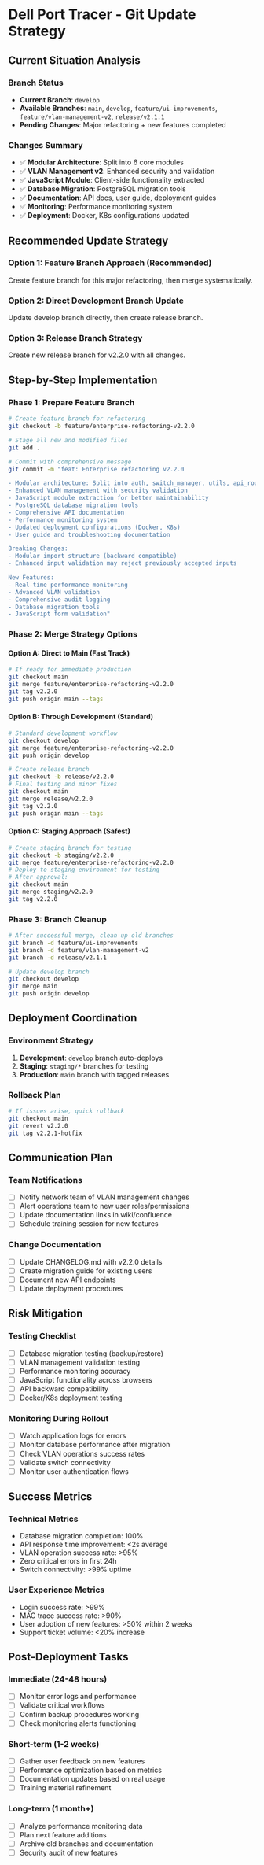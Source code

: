 # Dell Port Tracer - Git Update Strategy

## Current Situation Analysis

### Branch Status
- **Current Branch**: `develop`
- **Available Branches**: `main`, `develop`, `feature/ui-improvements`, `feature/vlan-management-v2`, `release/v2.1.1`
- **Pending Changes**: Major refactoring + new features completed

### Changes Summary
- ✅ **Modular Architecture**: Split into 6 core modules
- ✅ **VLAN Management v2**: Enhanced security and validation
- ✅ **JavaScript Module**: Client-side functionality extracted  
- ✅ **Database Migration**: PostgreSQL migration tools
- ✅ **Documentation**: API docs, user guide, deployment guides
- ✅ **Monitoring**: Performance monitoring system
- ✅ **Deployment**: Docker, K8s configurations updated

## Recommended Update Strategy

### Option 1: Feature Branch Approach (Recommended)
Create feature branch for this major refactoring, then merge systematically.

### Option 2: Direct Development Branch Update
Update develop branch directly, then create release branch.

### Option 3: Release Branch Strategy
Create new release branch for v2.2.0 with all changes.

## Step-by-Step Implementation

### Phase 1: Prepare Feature Branch
```bash
# Create feature branch for refactoring
git checkout -b feature/enterprise-refactoring-v2.2.0

# Stage all new and modified files
git add .

# Commit with comprehensive message
git commit -m "feat: Enterprise refactoring v2.2.0

- Modular architecture: Split into auth, switch_manager, utils, api_routes
- Enhanced VLAN management with security validation  
- JavaScript module extraction for better maintainability
- PostgreSQL database migration tools
- Comprehensive API documentation
- Performance monitoring system
- Updated deployment configurations (Docker, K8s)
- User guide and troubleshooting documentation

Breaking Changes:
- Modular import structure (backward compatible)
- Enhanced input validation may reject previously accepted inputs

New Features:
- Real-time performance monitoring
- Advanced VLAN validation
- Comprehensive audit logging
- Database migration tools
- JavaScript form validation"
```

### Phase 2: Merge Strategy Options

#### Option A: Direct to Main (Fast Track)
```bash
# If ready for immediate production
git checkout main
git merge feature/enterprise-refactoring-v2.2.0
git tag v2.2.0
git push origin main --tags
```

#### Option B: Through Development (Standard)
```bash
# Standard development workflow
git checkout develop  
git merge feature/enterprise-refactoring-v2.2.0
git push origin develop

# Create release branch
git checkout -b release/v2.2.0
# Final testing and minor fixes
git checkout main
git merge release/v2.2.0
git tag v2.2.0
git push origin main --tags
```

#### Option C: Staging Approach (Safest)
```bash
# Create staging branch for testing
git checkout -b staging/v2.2.0
git merge feature/enterprise-refactoring-v2.2.0
# Deploy to staging environment for testing
# After approval:
git checkout main
git merge staging/v2.2.0
git tag v2.2.0
```

### Phase 3: Branch Cleanup
```bash
# After successful merge, clean up old branches
git branch -d feature/ui-improvements
git branch -d feature/vlan-management-v2  
git branch -d release/v2.1.1

# Update develop branch
git checkout develop
git merge main
git push origin develop
```

## Deployment Coordination

### Environment Strategy
1. **Development**: `develop` branch auto-deploys
2. **Staging**: `staging/*` branches for testing
3. **Production**: `main` branch with tagged releases

### Rollback Plan
```bash
# If issues arise, quick rollback
git checkout main
git revert v2.2.0
git tag v2.2.1-hotfix
```

## Communication Plan

### Team Notifications
- [ ] Notify network team of VLAN management changes
- [ ] Alert operations team to new user roles/permissions  
- [ ] Update documentation links in wiki/confluence
- [ ] Schedule training session for new features

### Change Documentation
- [ ] Update CHANGELOG.md with v2.2.0 details
- [ ] Create migration guide for existing users
- [ ] Document new API endpoints
- [ ] Update deployment procedures

## Risk Mitigation

### Testing Checklist
- [ ] Database migration testing (backup/restore)
- [ ] VLAN management validation testing
- [ ] Performance monitoring accuracy
- [ ] JavaScript functionality across browsers
- [ ] API backward compatibility
- [ ] Docker/K8s deployment testing

### Monitoring During Rollout
- [ ] Watch application logs for errors
- [ ] Monitor database performance after migration
- [ ] Check VLAN operations success rates
- [ ] Validate switch connectivity
- [ ] Monitor user authentication flows

## Success Metrics

### Technical Metrics
- Database migration completion: 100%
- API response time improvement: <2s average
- VLAN operation success rate: >95%
- Zero critical errors in first 24h
- Switch connectivity: >99% uptime

### User Experience Metrics  
- Login success rate: >99%
- MAC trace success rate: >90%
- User adoption of new features: >50% within 2 weeks
- Support ticket volume: <20% increase

## Post-Deployment Tasks

### Immediate (24-48 hours)
- [ ] Monitor error logs and performance
- [ ] Validate critical workflows
- [ ] Confirm backup procedures working
- [ ] Check monitoring alerts functioning

### Short-term (1-2 weeks)
- [ ] Gather user feedback on new features
- [ ] Performance optimization based on metrics
- [ ] Documentation updates based on real usage
- [ ] Training material refinement

### Long-term (1 month+)
- [ ] Analyze performance monitoring data
- [ ] Plan next feature additions
- [ ] Archive old branches and documentation
- [ ] Security audit of new features
